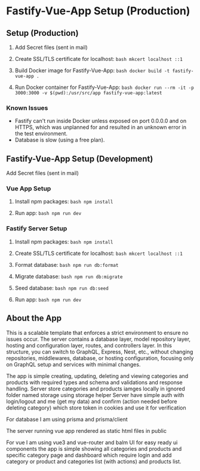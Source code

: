 # Fastify-Vue-App Setup (Production)

## Setup (Production)

1. Add Secret files (sent in mail)

2. Create SSL/TLS certificate for localhost:
```bash mkcert localhost ::1 ```

3. Build Docker image for Fastify-Vue-App:
```bash docker build -t fastify-vue-app . ```

4. Run Docker container for Fastify-Vue-App:
```bash docker run --rm -it -p 3000:3000 -v $(pwd):/usr/src/app fastify-vue-app:latest ```

### Known Issues
- Fastify can't run inside Docker unless exposed on port 0.0.0.0 and on HTTPS, which was unplanned for and resulted in an unknown error in the test environment.
- Database is slow (using a free plan).

## Fastify-Vue-App Setup (Development)

Add Secret files (sent in mail)

### Vue App Setup

1. Install npm packages:
```bash npm install ```

2. Run app:
```bash npm run dev ```

### Fastify Server Setup

1. Install npm packages:
```bash npm install ```

2. Create SSL/TLS certificate for localhost:
```bash mkcert localhost ::1 ```

3. Format database:
```bash npm run db:format ```

4. Migrate database:
```bash npm run db:migrate ```

5. Seed database:
```bash npm run db:seed ```

2. Run app:
```bash npm run dev ```

## About the App

This is a scalable template that enforces a strict environment to ensure no issues occur.
The server contains a database layer, model repository layer, hosting and configuration layer, routes, and controllers layer.
In this structure, you can switch to GraphQL, Express, Nest, etc., without changing repositories, middlewares, database, or hosting configuration, focusing only on GraphQL setup and services with minimal changes.

The app is simple creating, updating, deleting and viewing categories and products
with required types and schema and validations and response handling.
Server store categories and products iamges locally in ignored folder named storage using storage helper
Server have simple auth with login/logout and me (get my data) and confirm (action needed before deleting category) which store token in cookies and use it for verification

For database I am using prisma and prisma/client

The server running vue app rendered as static html files in public

For vue I am using vue3 and vue-router and balm UI for easy ready ui components
the app is simple showing all categories and products and specific category page and dashboard which require login and add category or product and categories list (with actions) and products list.